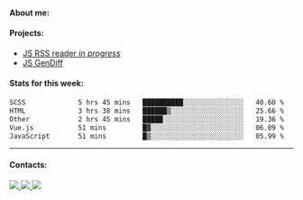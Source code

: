 #### About me:

#### Projects:
- [JS RSS reader *in progress*](https://github.com/GKoil/frontend-project-lvl3)
- [JS GenDiff](https://github.com/GKoil/GenDiff)

#### Stats for this week:
<!--START_SECTION:waka-->

```txt
SCSS             5 hrs 45 mins   ██████████░░░░░░░░░░░░░░░   40.60 %
HTML             3 hrs 38 mins   ██████▒░░░░░░░░░░░░░░░░░░   25.66 %
Other            2 hrs 45 mins   █████░░░░░░░░░░░░░░░░░░░░   19.36 %
Vue.js           51 mins         █▓░░░░░░░░░░░░░░░░░░░░░░░   06.09 %
JavaScript       51 mins         █▒░░░░░░░░░░░░░░░░░░░░░░░   05.99 %
```

<!--END_SECTION:waka-->
---
#### Contacts:

<a target='_blank' title='LinkedIn' href="https://www.linkedin.com/in/gkoil/">
  <img src="https://img.shields.io/badge/LinkedIn-0077B5?style=for-the-badge&logo=linkedin&logoColor=white" />
</a>
<a target='_blank' title='Telegram' href="https://t.me/gkoil">
  <img src="https://img.shields.io/badge/Telegram-2CA5E0?style=for-the-badge&logo=telegram&logoColor=white" />
</a>
<a target='_blank' title='Gmail' href="mailto: gk.grigorev@gmail.com">
  <img src="https://img.shields.io/badge/Gmail-D14836?style=for-the-badge&logo=gmail&logoColor=white" />
</a>


